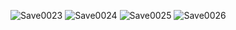 ![Save0023](https://github.com/user-attachments/assets/9475e376-6ad9-4ee7-bc97-26750121c050)
![Save0024](https://github.com/user-attachments/assets/e4386388-acfd-48d8-aebd-b28145d5aed9)
![Save0025](https://github.com/user-attachments/assets/22763f78-f9cf-4227-9f5c-747a7752a376)
![Save0026](https://github.com/user-attachments/assets/7057ff31-0c6c-4577-a719-e1abf468b75a)
